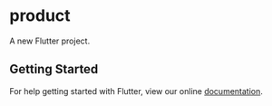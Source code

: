 # product

A new Flutter project.

## Getting Started

For help getting started with Flutter, view our online
[documentation](https://flutter.io/).
